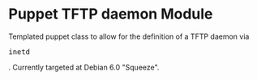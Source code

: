 Puppet TFTP daemon Module
=========================

Templated puppet class to allow for the definition of a TFTP daemon via <pre>inetd</pre>. Currently targeted at Debian 6.0 "Squeeze".
